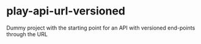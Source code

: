 # play-api-url-versioned
Dummy project with the starting point for an API with versioned end-points through the URL
